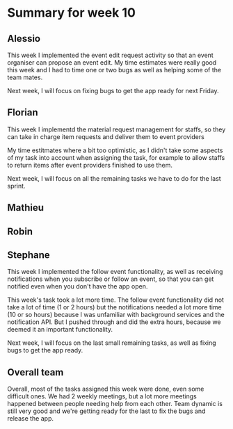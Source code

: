 # Summary for week 10

## Alessio
This week I implemented the event edit request activity so that an event organiser can propose an event edit. My time estimates were really good this week and I had to time one or two bugs as well as helping some of the team mates. 

Next week, I will focus on fixing bugs to get the app ready for next Friday.


## Florian 
This week I implementd the material request management for staffs, so they can take in charge item requests and deliver them to event providers

My time estitmates where a bit too optimistic, as I didn't take some aspects of my task into account when assigning the task, for example to allow staffs to return items after event providers finished to use them.

Next week, I will focus on all the remaining tasks we have to do for the last sprint.

## Mathieu

## Robin

## Stephane
This week I implemented the follow event functionality, as well as receiving notifications when you 
subscribe or follow an event, so that you can get notified even when you don't have the app open.

This week's task took a lot more time. The follow event functionality did not take a lot of time (1 or 2 hours)
but the notifications needed a lot more time (10 or so hours) because I was unfamiliar with background services
and the notification API. But I pushed through and did the extra hours, because we deemed it an important functionality.

Next week, I will focus on the last small remaining tasks, as well as fixing bugs to get the app ready.

## Overall team
Overall, most of the tasks assigned this week were done, even some difficult ones. We had 2 weekly meetings, 
but a lot more meetings happened between people needing help from each other. Team dynamic is still very good
and we're getting ready for the last to fix the bugs and release the app.
